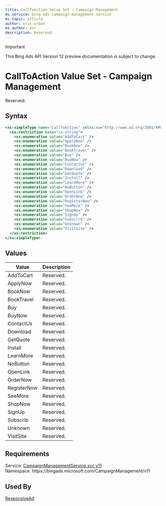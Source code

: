 ```yaml
---
title: CallToAction Value Set - Campaign Management
ms.service: bing-ads-campaign-management-service
ms.topic: article
author: eric-urban
ms.author: eur
description: Reserved.
---
```

> [!IMPORTANT]
> This Bing Ads API Version 12 preview documentation is subject to change.

# CallToAction Value Set - Campaign Management
Reserved.

## Syntax
```xml
<xs:simpleType name="CallToAction" xmlns:xs="http://www.w3.org/2001/XMLSchema">
  <xs:restriction base="xs:string">
    <xs:enumeration value="AddToCart" />
    <xs:enumeration value="ApplyNow" />
    <xs:enumeration value="BookNow" />
    <xs:enumeration value="BookTravel" />
    <xs:enumeration value="Buy" />
    <xs:enumeration value="BuyNow" />
    <xs:enumeration value="ContactUs" />
    <xs:enumeration value="Download" />
    <xs:enumeration value="GetQuote" />
    <xs:enumeration value="Install" />
    <xs:enumeration value="LearnMore" />
    <xs:enumeration value="NoButton" />
    <xs:enumeration value="OpenLink" />
    <xs:enumeration value="OrderNow" />
    <xs:enumeration value="RegisterNow" />
    <xs:enumeration value="SeeMore" />
    <xs:enumeration value="ShopNow" />
    <xs:enumeration value="SignUp" />
    <xs:enumeration value="Subscrib" />
    <xs:enumeration value="Unknown" />
    <xs:enumeration value="VisitSite" />
  </xs:restriction>
</xs:simpleType>
```

## <a name="values"></a>Values

|Value|Description|
|-----------|---------------|
|<a name="addtocart"></a>AddToCart|Reserved.|
|<a name="applynow"></a>ApplyNow|Reserved.|
|<a name="booknow"></a>BookNow|Reserved.|
|<a name="booktravel"></a>BookTravel|Reserved.|
|<a name="buy"></a>Buy|Reserved.|
|<a name="buynow"></a>BuyNow|Reserved.|
|<a name="contactus"></a>ContactUs|Reserved.|
|<a name="download"></a>Download|Reserved.|
|<a name="getquote"></a>GetQuote|Reserved.|
|<a name="install"></a>Install|Reserved.|
|<a name="learnmore"></a>LearnMore|Reserved.|
|<a name="nobutton"></a>NoButton|Reserved.|
|<a name="openlink"></a>OpenLink|Reserved.|
|<a name="ordernow"></a>OrderNow|Reserved.|
|<a name="registernow"></a>RegisterNow|Reserved.|
|<a name="seemore"></a>SeeMore|Reserved.|
|<a name="shopnow"></a>ShopNow|Reserved.|
|<a name="signup"></a>SignUp|Reserved.|
|<a name="subscrib"></a>Subscrib|Reserved.|
|<a name="unknown"></a>Unknown|Reserved.|
|<a name="visitsite"></a>VisitSite|Reserved.|

## Requirements
Service: [CampaignManagementService.svc v11](https://campaign.api.bingads.microsoft.com/Api/Advertiser/CampaignManagement/v11/CampaignManagementService.svc)  
Namespace: https\://bingads.microsoft.com/CampaignManagement/v11  

## Used By
[ResponsiveAd](responsivead.md)  
